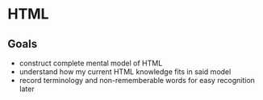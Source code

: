 # HTML

## Goals

- construct complete mental model of HTML
- understand how my current HTML knowledge fits in said model
- record terminology and non-rememberable words for easy recognition later
